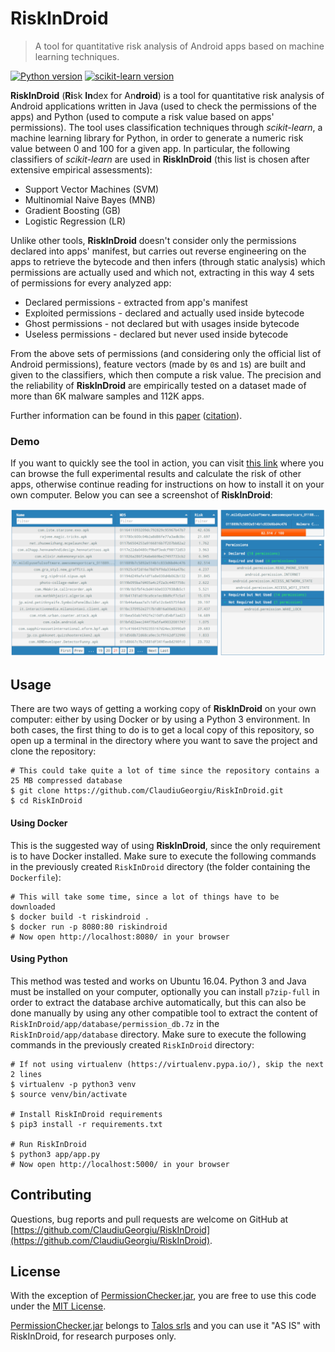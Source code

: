 # RiskInDroid

> A tool for quantitative risk analysis of Android apps based on machine learning techniques.

[![Python version](http://img.shields.io/badge/Python-3.5.2-green.svg)](http://www.python.org/download/releases/3.5.2/)
[![scikit-learn version](http://img.shields.io/badge/scikit--learn-0.18-blue.svg)](http://scikit-learn.org/)

**RiskInDroid** (**Ri**sk **In**dex for An**droid**) is a tool for quantitative risk analysis of Android applications written in Java (used to check the permissions of the apps) and Python (used to compute a risk value based on apps' permissions). The tool uses classification techniques through *scikit-learn*, a machine learning library for Python, in order to generate a numeric risk value between 0 and 100 for a given app. In particular, the following classifiers of *scikit-learn* are used in **RiskInDroid** (this list is chosen after extensive empirical assessments):
* Support Vector Machines (SVM)
* Multinomial Naive Bayes (MNB)
* Gradient Boosting (GB)
* Logistic Regression (LR)

Unlike other tools, **RiskInDroid** doesn't consider only the permissions declared into apps' manifest, but carries out reverse engineering on the apps to retrieve the bytecode and then infers (through static analysis) which permissions are actually used and which not, extracting in this way 4 sets of permissions for every analyzed app:
* Declared permissions - extracted from app's manifest
* Exploited permissions - declared and actually used inside bytecode
* Ghost permissions - not declared but with usages inside bytecode
* Useless permissions - declared but never used inside bytecode

From the above sets of permissions (and considering only the official list of Android permissions), feature vectors (made by `0`s and `1`s) are built and given to the classifiers, which then compute a risk value. The precision and the reliability of **RiskInDroid** are empirically tested on a dataset made of more than 6K malware samples and 112K apps.

Further information can be found in this [paper](https://github.com/ClaudiuGeorgiu/RiskInDroid/blob/master/RiskInDroid_paper.pdf) ([citation](https://github.com/ClaudiuGeorgiu/RiskInDroid/blob/master/DESCRIPTION.md#citation)).

### Demo

If you want to quickly see the tool in action, you can visit [this link](http://46.101.119.244/) where you can browse the full experimental results and calculate the risk of other apps, otherwise continue reading for instructions on how to install it on your own computer. Below you can see a screenshot of **RiskInDroid**:

![Screenshot](screenshot.png)



## Usage

There are two ways of getting a working copy of **RiskInDroid** on your own computer: either by using Docker or by using a Python 3 environment. In both cases, the first thing to do is to get a local copy of this repository, so open up a terminal in the directory where you want to save the project and clone the repository:

```Shell
# This could take quite a lot of time since the repository contains a 25 MB compressed database
$ git clone https://github.com/ClaudiuGeorgiu/RiskInDroid.git
$ cd RiskInDroid
```

#### Using Docker

This is the suggested way of using **RiskInDroid**, since the only requirement is to have Docker installed. Make sure to execute the following commands in the previously created `RiskInDroid` directory (the folder containing the `Dockerfile`):

```Shell
# This will take some time, since a lot of things have to be downloaded
$ docker build -t riskindroid .
$ docker run -p 8080:80 riskindroid
# Now open http://localhost:8080/ in your browser
```

#### Using Python

This method was tested and works on Ubuntu 16.04. Python 3 and Java must be installed on your computer, optionally you can install `p7zip-full` in order to extract the database archive automatically, but this can also be done manually by using any other compatible tool to extract the content of `RiskInDroid/app/database/permission_db.7z` in the `RiskInDroid/app/database` directory. Make sure to execute the following commands in the previously created `RiskInDroid` directory:

```Shell
# If not using virtualenv (https://virtualenv.pypa.io/), skip the next 2 lines
$ virtualenv -p python3 venv
$ source venv/bin/activate

# Install RiskInDroid requirements
$ pip3 install -r requirements.txt

# Run RiskInDroid
$ python3 app/app.py
# Now open http://localhost:5000/ in your browser
```



## Contributing

Questions, bug reports and pull requests are welcome on GitHub at [https://github.com/ClaudiuGeorgiu/RiskInDroid](https://github.com/ClaudiuGeorgiu/RiskInDroid).



## License

With the exception of [PermissionChecker.jar](https://github.com/ClaudiuGeorgiu/RiskInDroid/blob/master/app/PermissionChecker.jar), you are free to use this code under the [MIT License](https://opensource.org/licenses/MIT).

[PermissionChecker.jar](https://github.com/ClaudiuGeorgiu/RiskInDroid/blob/master/app/PermissionChecker.jar) belongs to [Talos srls](http://www.talos-security.com/) and you can use it "AS IS" with RiskInDroid, for research purposes only.
